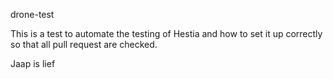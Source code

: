 drone-test

This is a test to automate the testing of Hestia and how to set it up correctly so that all pull request are checked. 

Jaap is lief 
